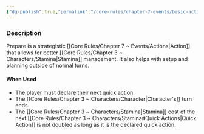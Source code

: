 ```yaml
---
{"dg-publish":true,"permalink":"/core-rules/chapter-7-events/basic-actions/prepare/"}
---
```


### Description
Prepare is a strategistic [[Core Rules/Chapter 7 ~ Events/Actions\|Action]] that allows for better [[Core Rules/Chapter 3 ~ Characters/Stamina\|Stamina]] management. It also helps with setup and planning outside of normal turns.

#### When Used
- The player must declare their next quick action.
- The [[Core Rules/Chapter 3 ~ Characters/Character\|Character's]] turn ends.
- The [[Core Rules/Chapter 3 ~ Characters/Stamina\|Stamina]] cost of the next [[Core Rules/Chapter 3 ~ Characters/Stamina#Quick Actions\|Quick Action]] is not doubled as long as it is the declared quick action.
